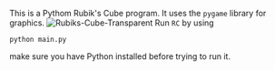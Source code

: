 This is a Pythom Rubik's Cube program. It uses the `pygame` library for graphics.
![Rubiks-Cube-Transparent](https://github.com/user-attachments/assets/4596d04c-c52c-4227-bc52-a5d7ca4b98c6)
Run `RC` by using
```shell
python main.py
```
make sure you have Python installed before trying to run it.
